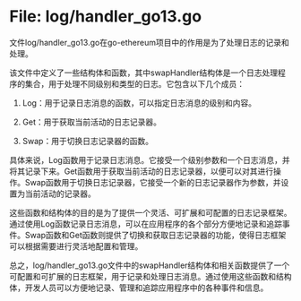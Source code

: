 # File: log/handler_go13.go

文件log/handler_go13.go在go-ethereum项目中的作用是为了处理日志的记录和处理。

该文件中定义了一些结构体和函数，其中swapHandler结构体是一个日志处理程序的集合，用于处理不同级别和类型的日志。它包含以下几个成员：

1. Log：用于记录日志消息的函数，可以指定日志消息的级别和内容。

2. Get：用于获取当前活动的日志记录器。

3. Swap：用于切换日志记录器的函数。

具体来说，Log函数用于记录日志消息。它接受一个级别参数和一个日志消息，并将其记录下来。Get函数用于获取当前活动的日志记录器，以便可以对其进行操作。Swap函数用于切换日志记录器，它接受一个新的日志记录器作为参数，并设置为当前活动的记录器。

这些函数和结构体的目的是为了提供一个灵活、可扩展和可配置的日志记录框架。通过使用Log函数记录日志消息，可以在应用程序的各个部分方便地记录和追踪事件。Swap函数和Get函数则提供了切换和获取日志记录器的功能，使得日志框架可以根据需要进行灵活地配置和管理。

总之，log/handler_go13.go文件中的swapHandler结构体和相关函数提供了一个可配置和可扩展的日志框架，用于记录和处理日志消息。通过使用这些函数和结构体，开发人员可以方便地记录、管理和追踪应用程序中的各种事件和信息。

